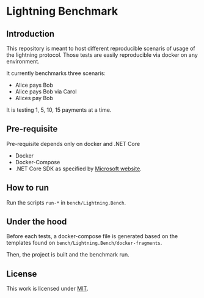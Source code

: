 # Lightning Benchmark

## Introduction

This repository is meant to host different reproducible scenaris of usage of the lightning protocol.
Those tests are easily reproducible via docker on any environment.

It currently benchmarks three scenaris:

* Alice pays Bob
* Alice pays Bob via Carol
* Alices pay Bob

It is testing 1, 5, 10, 15 payments at a time.

## Pre-requisite

Pre-requisite depends only on docker and .NET Core

* Docker
* Docker-Compose
* .NET Core SDK as specified by [Microsoft website](https://www.microsoft.com/net/download).

## How to run

Run the scripts `run-*` in `bench/Lightning.Bench`.

## Under the hood

Before each tests, a docker-compose file is generated based on the templates found on `bench/Lightning.Bench/docker-fragments`.

Then, the project is built and the benchmark run.

## License

This work is licensed under [MIT](LICENSE).